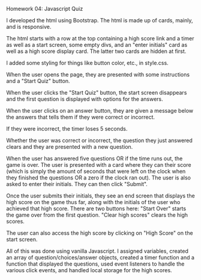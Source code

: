 Homework 04: Javascript Quiz

I developed the html using Bootstrap. The html is made up of cards, mainly, and is responsive.

The html starts with a row at the top containing a high score link and a timer as well as a start screen, some empty divs, and an "enter initials" card as well as a high score display card. The latter two cards are hidden at first.

I added some styling for things like button color, etc., in style.css.

When the user opens the page, they are presented with some instructions and a "Start Quiz" button. 

When the user clicks the "Start Quiz" button, the start screen disappears and the first question is displayed with options for the answers. 

When the user clicks on an answer button, they are given a message below the answers that tells them if they were correct or incorrect. 

If they were incorrect, the timer loses 5 seconds.

Whether the user was correct or incorrect, the question they just answered clears and they are presented with a new question. 

When the user has answered five questions OR if the time runs out, the game is over. The user is presented with a card where they can their score (which is simply the amount of seconds that were left on the clock when they finished the questions OR a zero if the clock ran out). The user is also asked to enter their initials. They can then click "Submit".

Once the user submits their initials, they see an end screen that displays the high score on the game thus far, along with the initials of the user who achieved that high score. There are two buttons here: "Start Over" starts the game over from the first question. "Clear high scores" clears the high scores.

The user can also access the high score by clicking on "High Score" on the start screen.

All of this was done using vanilla Javascript. I assigned variables, created an array of question/choices/answer objects, created a timer function and a function that displayed the questions, used event listeners to handle the various click events, and handled local storage for the high scores.